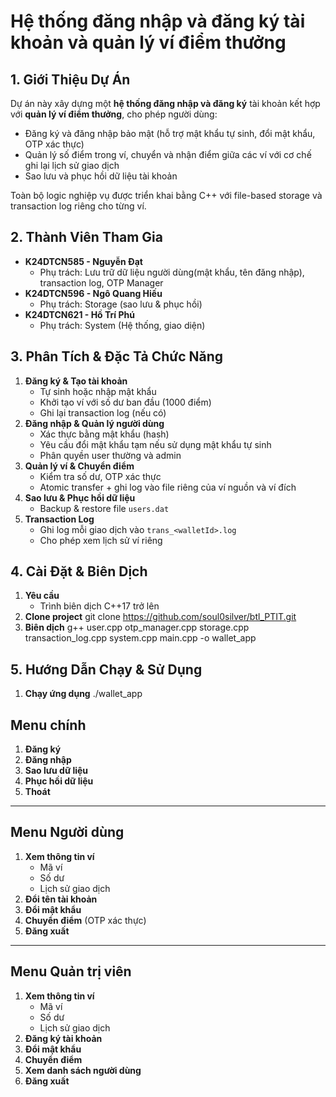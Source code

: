# Hệ thống đăng nhập và đăng ký tài khoản và quản lý ví điểm thưởng

## 1. Giới Thiệu Dự Án

Dự án này xây dựng một **hệ thống đăng nhập và đăng ký** tài khoản kết hợp với **quản lý ví điểm thưởng**, cho phép người dùng:

- Đăng ký và đăng nhập bảo mật (hỗ trợ mật khẩu tự sinh, đổi mật khẩu, OTP xác thực)
- Quản lý số điểm trong ví, chuyển và nhận điểm giữa các ví với cơ chế ghi lại lịch sử giao dịch
- Sao lưu và phục hồi dữ liệu tài khoản

Toàn bộ logic nghiệp vụ được triển khai bằng C++ với file-based storage và transaction log riêng cho từng ví.

## 2. Thành Viên Tham Gia

- **K24DTCN585 - Nguyễn Đạt**
  - Phụ trách: Lưu trữ dữ liệu người dùng(mật khẩu, tên đăng nhập), transaction log, OTP Manager
- **K24DTCN596 - Ngô Quang Hiếu**
  - Phụ trách: Storage (sao lưu & phục hồi)
- **K24DTCN621 - Hồ Trí Phú**
  - Phụ trách: System (Hệ thống, giao diện)

## 3. Phân Tích & Đặc Tả Chức Năng

1. **Đăng ký & Tạo tài khoản**
   - Tự sinh hoặc nhập mật khẩu
   - Khởi tạo ví với số dư ban đầu (1000 điểm)
   - Ghi lại transaction log (nếu có)  
2. **Đăng nhập & Quản lý người dùng**
   - Xác thực bằng mật khẩu (hash)
   - Yêu cầu đổi mật khẩu tạm nếu sử dụng mật khẩu tự sinh
   - Phân quyền user thường và admin  
3. **Quản lý ví & Chuyển điểm**
   - Kiểm tra số dư, OTP xác thực
   - Atomic transfer + ghi log vào file riêng của ví nguồn và ví đích  
4. **Sao lưu & Phục hồi dữ liệu**
   - Backup & restore file `users.dat`  
5. **Transaction Log**
   - Ghi log mỗi giao dịch vào `trans_<walletId>.log`
   - Cho phép xem lịch sử ví riêng  

## 4. Cài Đặt & Biên Dịch

1. **Yêu cầu**
   - Trình biên dịch C++17 trở lên
2. **Clone project**
   git clone <https://github.com/soul0silver/btl_PTIT.git>
3. **Biên dịch**
    g++ user.cpp otp_manager.cpp storage.cpp transaction_log.cpp system.cpp main.cpp -o wallet_app
   
## 5. Hướng Dẫn Chạy & Sử Dụng
1. **Chạy ứng dụng**
   ./wallet_app
## Menu chính

1. **Đăng ký**  
2. **Đăng nhập**  
3. **Sao lưu dữ liệu**  
4. **Phục hồi dữ liệu**  
5. **Thoát**  

---

## Menu Người dùng

1. **Xem thông tin ví**  
   - Mã ví  
   - Số dư  
   - Lịch sử giao dịch  
2. **Đổi tên tài khoản**  
3. **Đổi mật khẩu**  
4. **Chuyển điểm** (OTP xác thực)  
5. **Đăng xuất**  

---

## Menu Quản trị viên

1. **Xem thông tin ví**
   - Mã ví  
   - Số dư  
   - Lịch sử giao dịch 
2. **Đăng ký tài khoản**  
3. **Đổi mật khẩu**  
4. **Chuyển điểm**  
5. **Xem danh sách người dùng**
6. **Đăng xuất**  
